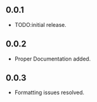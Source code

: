 ## 0.0.1

* TODO:initial release.

## 0.0.2
* Proper Documentation added.

## 0.0.3
* Formatting issues resolved.
